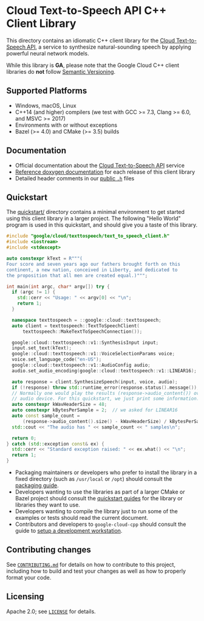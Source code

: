 # Cloud Text-to-Speech API C++ Client Library

This directory contains an idiomatic C++ client library for the
[Cloud Text-to-Speech API][cloud-service-docs], a service to synthesize
natural-sounding speech by applying powerful neural network models.

While this library is **GA**, please note that the Google Cloud C++ client libraries do **not** follow
[Semantic Versioning](https://semver.org/).

## Supported Platforms

- Windows, macOS, Linux
- C++14 (and higher) compilers (we test with GCC >= 7.3, Clang >= 6.0, and
  MSVC >= 2017)
- Environments with or without exceptions
- Bazel (>= 4.0) and CMake (>= 3.5) builds

## Documentation

- Official documentation about the [Cloud Text-to-Speech API][cloud-service-docs] service
- [Reference doxygen documentation][doxygen-link] for each release of this
  client library
- Detailed header comments in our [public `.h`][source-link] files

## Quickstart

The [quickstart/](quickstart/README.md) directory contains a minimal environment
to get started using this client library in a larger project. The following
"Hello World" program is used in this quickstart, and should give you a taste of
this library.

<!-- inject-quickstart-start -->

```cc
#include "google/cloud/texttospeech/text_to_speech_client.h"
#include <iostream>
#include <stdexcept>

auto constexpr kText = R"""(
Four score and seven years ago our fathers brought forth on this
continent, a new nation, conceived in Liberty, and dedicated to
the proposition that all men are created equal.)""";

int main(int argc, char* argv[]) try {
  if (argc != 1) {
    std::cerr << "Usage: " << argv[0] << "\n";
    return 1;
  }

  namespace texttospeech = ::google::cloud::texttospeech;
  auto client = texttospeech::TextToSpeechClient(
      texttospeech::MakeTextToSpeechConnection());

  google::cloud::texttospeech::v1::SynthesisInput input;
  input.set_text(kText);
  google::cloud::texttospeech::v1::VoiceSelectionParams voice;
  voice.set_language_code("en-US");
  google::cloud::texttospeech::v1::AudioConfig audio;
  audio.set_audio_encoding(google::cloud::texttospeech::v1::LINEAR16);

  auto response = client.SynthesizeSpeech(input, voice, audio);
  if (!response) throw std::runtime_error(response.status().message());
  // Normally one would play the results (response->audio_content()) over some
  // audio device. For this quickstart, we just print some information.
  auto constexpr kWavHeaderSize = 48;
  auto constexpr kBytesPerSample = 2;  // we asked for LINEAR16
  auto const sample_count =
      (response->audio_content().size() - kWavHeaderSize) / kBytesPerSample;
  std::cout << "The audio has " << sample_count << " samples\n";

  return 0;
} catch (std::exception const& ex) {
  std::cerr << "Standard exception raised: " << ex.what() << "\n";
  return 1;
}
```

<!-- inject-quickstart-end -->

- Packaging maintainers or developers who prefer to install the library in a
  fixed directory (such as `/usr/local` or `/opt`) should consult the
  [packaging guide](/doc/packaging.md).
- Developers wanting to use the libraries as part of a larger CMake or Bazel
  project should consult the [quickstart guides](#quickstart) for the library
  or libraries they want to use.
- Developers wanting to compile the library just to run some of the examples or
  tests should read the current document.
- Contributors and developers to `google-cloud-cpp` should consult the guide to
  [setup a development workstation][howto-setup-dev-workstation].

## Contributing changes

See [`CONTRIBUTING.md`](/CONTRIBUTING.md) for details on how to
contribute to this project, including how to build and test your changes
as well as how to properly format your code.

## Licensing

Apache 2.0; see [`LICENSE`](/LICENSE) for details.

[cloud-service-docs]: https://cloud.google.com/text-to-speech
[doxygen-link]: https://googleapis.dev/cpp/google-cloud-texttospeech/latest/
[howto-setup-dev-workstation]: /doc/contributor/howto-guide-setup-development-workstation.md
[source-link]: https://github.com/googleapis/google-cloud-cpp/tree/main/google/cloud/texttospeech

